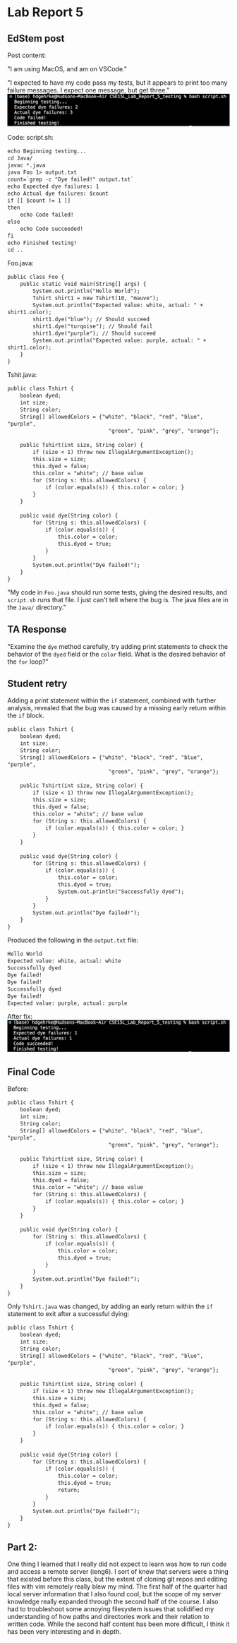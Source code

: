 # Lab Report 5
## EdStem post

Post content:

"I am using MacOS, and am on VSCode."

"I expected to have my code pass my tests, but it appears to print too many failure messages. I expect one message, but get three."
![Image](https://raw.githubusercontent.com/hdgehrke/cse15l-lab-reports/main/Screenshot%202023-06-05%20at%2018.23.08.png)

Code: 
script.sh:
```
echo Beginning testing...
cd Java/
javac *.java
java Foo 1> output.txt
count=`grep -c "Dye failed!" output.txt`
echo Expected dye failures: 1
echo Actual dye failures: $count
if [[ $count != 1 ]]
then
    echo Code failed!
else
    echo Code succeeded!
fi
echo Finished testing!
cd ..
```
Foo.java:
```
public class Foo {
    public static void main(String[] args) {
        System.out.println("Hello World");
        Tshirt shirt1 = new Tshirt(10, "mauve");
        System.out.println("Expected value: white, actual: " + shirt1.color);
        shirt1.dye("blue"); // Should succeed
        shirt1.dye("turqoise"); // Should fail
        shirt1.dye("purple"); // Should succeed
        System.out.println("Expected value: purple, actual: " + shirt1.color);
    }
}
```
Tshit.java:
```
public class Tshirt {
    boolean dyed;
    int size;
    String color;
    String[] allowedColors = {"white", "black", "red", "blue", "purple",
                                "green", "pink", "grey", "orange"};

    public Tshirt(int size, String color) {
        if (size < 1) throw new IllegalArgumentException();
        this.size = size;
        this.dyed = false;
        this.color = "white"; // base value
        for (String s: this.allowedColors) {
            if (color.equals(s)) { this.color = color; }
        }
    }

    public void dye(String color) {
        for (String s: this.allowedColors) {
            if (color.equals(s)) {
                this.color = color;
                this.dyed = true;
            }
        }
        System.out.println("Dye failed!");
    }
}
```
"My code in `Foo.java` should run some tests, giving the desired results, and `script.sh` runs that file. 
I just can't tell where the bug is. The java files are in the `Java/` directory."

## TA Response

"Examine the `dye` method carefully, try adding print statements to check the behavior of the `dyed` field or the `color` field.
What is the desired behavior of the `for` loop?"

## Student retry

Adding a print statement within the `if` statement, combined with further analysis, revealed that the bug was caused by a missing early return within the `if` block.
```
public class Tshirt {
    boolean dyed;
    int size;
    String color;
    String[] allowedColors = {"white", "black", "red", "blue", "purple",
                                "green", "pink", "grey", "orange"};

    public Tshirt(int size, String color) {
        if (size < 1) throw new IllegalArgumentException();
        this.size = size;
        this.dyed = false;
        this.color = "white"; // base value
        for (String s: this.allowedColors) {
            if (color.equals(s)) { this.color = color; }
        }
    }

    public void dye(String color) {
        for (String s: this.allowedColors) {
            if (color.equals(s)) {
                this.color = color;
                this.dyed = true;
                System.out.println("Successfully dyed");
            }
        }
        System.out.println("Dye failed!");
    }
}
```
Produced the following in the `output.txt` file:
```
Hello World
Expected value: white, actual: white
Successfully dyed
Dye failed!
Dye failed!
Successfully dyed
Dye failed!
Expected value: purple, actual: purple
```

After fix:
![Image](https://raw.githubusercontent.com/hdgehrke/cse15l-lab-reports/main/Screenshot%202023-06-05%20at%2018.34.22.png)

## Final Code
Before:
```
public class Tshirt {
    boolean dyed;
    int size;
    String color;
    String[] allowedColors = {"white", "black", "red", "blue", "purple",
                                "green", "pink", "grey", "orange"};

    public Tshirt(int size, String color) {
        if (size < 1) throw new IllegalArgumentException();
        this.size = size;
        this.dyed = false;
        this.color = "white"; // base value
        for (String s: this.allowedColors) {
            if (color.equals(s)) { this.color = color; }
        }
    }

    public void dye(String color) {
        for (String s: this.allowedColors) {
            if (color.equals(s)) {
                this.color = color;
                this.dyed = true;
            }
        }
        System.out.println("Dye failed!");
    }
}
```
Only `Tshirt.java` was changed, by adding an early return within the `if` statement to exit after a successful dying:
```
public class Tshirt {
    boolean dyed;
    int size;
    String color;
    String[] allowedColors = {"white", "black", "red", "blue", "purple",
                                "green", "pink", "grey", "orange"};

    public Tshirt(int size, String color) {
        if (size < 1) throw new IllegalArgumentException();
        this.size = size;
        this.dyed = false;
        this.color = "white"; // base value
        for (String s: this.allowedColors) {
            if (color.equals(s)) { this.color = color; }
        }
    }

    public void dye(String color) {
        for (String s: this.allowedColors) {
            if (color.equals(s)) {
                this.color = color;
                this.dyed = true;
                return;
            }
        }
        System.out.println("Dye failed!");
    }
}
```

## Part 2:
One thing I learned that I really did not expect to learn was how to run code and access a remote server (ieng6). 
I sort of knew that servers were a thing that existed before this class, but the extent of cloning git repos and editing files with vim remotely really blew my mind. 
The first half of the quarter had local server information that I also found cool, but the scope of my server knowledge really expanded through the second half of the course.
I also had to troubleshoot some annoying filesystem issues that solidified my understanding of how paths and directories work and their relation to written code. 
While the second half content has been more difficult, I think it has been very interesting and in depth. 
